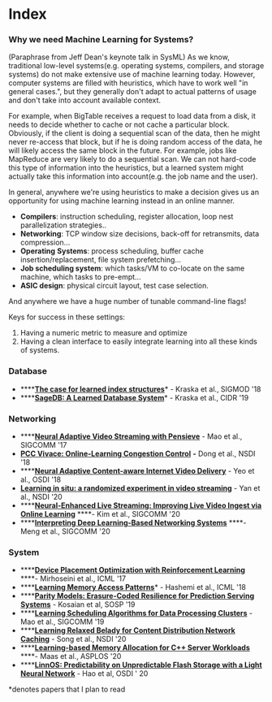 # Index

### Why we need Machine Learning for Systems?

\(Paraphrase from Jeff Dean's keynote talk in SysML\) As we know, traditional low-level systems\(e.g. operating systems, compilers, and storage systems\) do not make extensive use of machine learning today. However, computer systems are filled with heuristics, which have to work well "in general cases.", but they generally don't adapt to actual patterns of usage and don't take into account available context.

For example, when BigTable receives a request to load data from a disk, it needs to decide whether to cache or not cache a particular block. Obviously, if the client is doing a sequential scan of the data, then he might never re-access that block, but if he is doing random access of the data, he will likely access the same block in the future. For example, jobs like MapReduce are very likely to do a sequential scan. We can not hard-code this type of information into the heuristics, but a learned system might actually take this information into account\(e.g. the job name and the user\).

In general, anywhere we're using heuristics to make a decision gives us an opportunity for using machine learning instead in an online manner.

* **Compilers**: instruction scheduling, register allocation, loop nest parallelization strategies..
* **Networking**: TCP window size decisions, back-off for retransmits, data compression...
* **Operating** **Systems**: process scheduling, buffer cache insertion/replacement, file system prefetching...
* **Job scheduling system**: which tasks/VM to co-locate on the same machine, which tasks to pre-empt...
* **ASIC design**: physical circuit layout, test case selection.

And anywhere we have a huge number of tunable command-line flags! 

Keys for success in these settings:

1. Having a numeric metric to measure and optimize
2. Having a clean interface to easily integrate learning into all these kinds of systems.



### Database

* \*\*\*\*[**The case for learned index structures**](https://arxiv.org/abs/1712.01208)\* - Kraska et al., SIGMOD '18
* \*\*\*\*[**SageDB: A Learned Database System**](http://cidrdb.org/cidr2019/papers/p117-kraska-cidr19.pdf)\* - Kraska et al., CIDR '19

### Networking

* \*\*\*\*[**Neural Adaptive Video Streaming with Pensieve**](https://people.csail.mit.edu/hongzi/content/publications/Pensieve-Sigcomm17.pdf) - Mao et al., SIGCOMM '17
* [**PCC Vivace: Online-Learning Congestion Control**](https://www.usenix.org/system/files/conference/nsdi18/nsdi18-dong.pdf) **-** Dong et al., NSDI '18
* \*\*\*\*[**Neural Adaptive Content-aware Internet Video Delivery**](https://www.usenix.org/system/files/osdi18-yeo.pdf) - Yeo et al., OSDI '18 
* [**Learning in situ: a randomized experiment in video streaming**](https://www.usenix.org/conference/nsdi20/presentation/yan) - Yan et al., NSDI '20 
* \*\*\*\*[**Neural-Enhanced Live Streaming: Improving Live Video Ingest via Online Learning**](https://dl.acm.org/doi/abs/10.1145/3387514.3405856) ****- Kim et al., SIGCOMM '20
* \*\*\*\*[**Interpreting Deep Learning-Based Networking Systems**](https://dl.acm.org/doi/10.1145/3387514.3405859) ****- Meng et al., SIGCOMM '20

### System

* \*\*\*\*[**Device Placement Optimization with Reinforcement Learning**](https://arxiv.org/abs/1706.04972) ****- Mirhoseini et al., ICML '17
* \*\*\*\*[**Learning Memory Access Patterns**](https://arxiv.org/pdf/1803.02329.pdf)\* - Hashemi et al., ICML '18
* \*\*\*\*[**Parity Models: Erasure-Coded Resilience for Prediction Serving Systems**](http://delivery.acm.org/10.1145/3360000/3359654/p30-kosaian.pdf?ip=35.3.50.157&id=3359654&acc=OPENTOC&key=93447E3B54F7D979%2E0A17827594E6F2C8%2E4D4702B0C3E38B35%2EC42B82B87617960C&__acm__=1572846710_212460fc2118b4ddbb56646253af114b) - Kosaian et al, SOSP '19
* \*\*\*\*[**Learning Scheduling Algorithms for Data Processing Clusters**](https://web.mit.edu/decima/content/sigcomm-2019.pdf) - Mao et al., SIGCOMM '19
* \*\*\*\*[**Learning Relaxed Belady for Content Distribution Network Caching**](https://www.usenix.org/conference/nsdi20/presentation/song) - Song et al., NSDI '20
* \*\*\*\*[**Learning-based Memory Allocation for C++ Server Workloads**](https://research.google/pubs/pub49008/) ****- Maas et al., ASPLOS '20
* \*\*\*\*[**LinnOS: Predictability on Unpredictable Flash Storage with a Light Neural Network**](https://www.usenix.org/system/files/osdi20-hao.pdf) - Hao et al, OSDI ' 20



\*denotes papers that I plan to read


